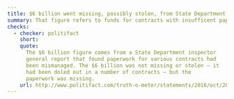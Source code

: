 ```yaml
---
title: $6 billion went missing, possibly stolen, from State Department
summary: That figure refers to funds for contracts with insufficent paperwork.
checks:
  - checker: politifact
    short:
    quote:
      The $6 billion figure comes from a State Department inspector
      general report that found paperwork for various contracts had
      been mismanaged. The $6 billion was not missing or stolen — it
      had been doled out in a number of contracts — but the
      paperwork was missing.
    url: http://www.politifact.com/truth-o-meter/statements/2016/oct/20/donald-trump/trump-wrongly-says-6-billion-went-missing-state-de/
---
```

